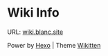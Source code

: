 # Wiki Info

URL: [wiki.blanc.site][1]

Power by [Hexo][2] | Theme [Wikitten][3]

[1]:https://wiki.blanc.site
[2]:https://hexo.io
[3]:https://github.com/zthxxx/hexo-theme-Wikitten
